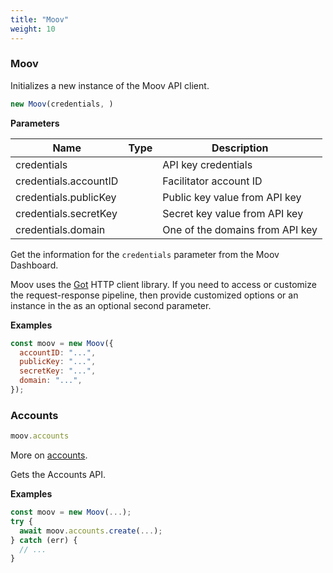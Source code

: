 ```yaml
---
title: "Moov"
weight: 10
---
```


### Moov


Initializes a new instance of the Moov API client.

```javascript
new Moov(credentials, )
```

**Parameters**

| Name | Type | Description |
| ---- | ---- | ----------- |
| credentials |   | API key credentials |
| credentials.accountID |   | Facilitator account ID |
| credentials.publicKey |   | Public key value from API key |
| credentials.secretKey |   | Secret key value from API key |
| credentials.domain |   | One of the domains from API key |




Get the information for the `credentials` parameter from the Moov
Dashboard.

Moov uses the [Got](https://github.com/sindresorhus/got) HTTP client
library. If you need to access or customize the request-response pipeline,
then provide customized options or an instance in the
as an optional second parameter.

**Examples**

```javascript
const moov = new Moov({
  accountID: "...",
  publicKey: "...",
  secretKey: "...",
  domain: "...",
});
```


### Accounts

```javascript
moov.accounts
```

More on [accounts](accounts).

Gets the Accounts API.

 

**Examples**

```javascript
const moov = new Moov(...);
try {
  await moov.accounts.create(...);
} catch (err) {
  // ...
}
```







